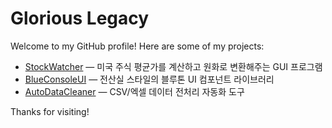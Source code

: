 # Glorious Legacy

Welcome to my GitHub profile! Here are some of my projects:

<!-- PROJECTS_START -->
- [StockWatcher](https://github.com/gloriouslegacy/StockWatcher) — 미국 주식 평균가를 계산하고 원화로 변환해주는 GUI 프로그램
- [BlueConsoleUI](https://github.com/gloriouslegacy/BlueConsoleUI) — 전산실 스타일의 블루톤 UI 컴포넌트 라이브러리
- [AutoDataCleaner](https://github.com/gloriouslegacy/AutoDataCleaner) — CSV/엑셀 데이터 전처리 자동화 도구
<!-- PROJECTS_END -->

Thanks for visiting!
